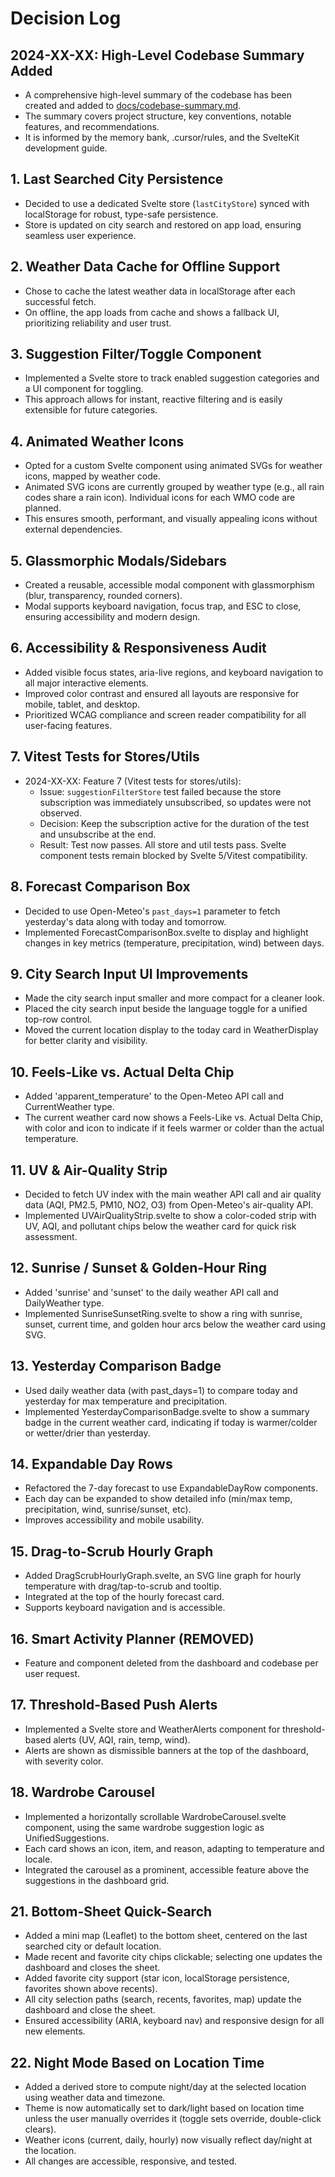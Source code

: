 # Decision Log

## 2024-XX-XX: High-Level Codebase Summary Added
- A comprehensive high-level summary of the codebase has been created and added to [docs/codebase-summary.md](../docs/codebase-summary.md).
- The summary covers project structure, key conventions, notable features, and recommendations.
- It is informed by the memory bank, .cursor/rules, and the SvelteKit development guide.

## 1. Last Searched City Persistence
- Decided to use a dedicated Svelte store (`lastCityStore`) synced with localStorage for robust, type-safe persistence.
- Store is updated on city search and restored on app load, ensuring seamless user experience.

## 2. Weather Data Cache for Offline Support
- Chose to cache the latest weather data in localStorage after each successful fetch.
- On offline, the app loads from cache and shows a fallback UI, prioritizing reliability and user trust.

## 3. Suggestion Filter/Toggle Component
- Implemented a Svelte store to track enabled suggestion categories and a UI component for toggling.
- This approach allows for instant, reactive filtering and is easily extensible for future categories.

## 4. Animated Weather Icons
- Opted for a custom Svelte component using animated SVGs for weather icons, mapped by weather code.
- Animated SVG icons are currently grouped by weather type (e.g., all rain codes share a rain icon). Individual icons for each WMO code are planned.
- This ensures smooth, performant, and visually appealing icons without external dependencies.

## 5. Glassmorphic Modals/Sidebars
- Created a reusable, accessible modal component with glassmorphism (blur, transparency, rounded corners).
- Modal supports keyboard navigation, focus trap, and ESC to close, ensuring accessibility and modern design.

## 6. Accessibility & Responsiveness Audit
- Added visible focus states, aria-live regions, and keyboard navigation to all major interactive elements.
- Improved color contrast and ensured all layouts are responsive for mobile, tablet, and desktop.
- Prioritized WCAG compliance and screen reader compatibility for all user-facing features.

## 7. Vitest Tests for Stores/Utils
- 2024-XX-XX: Feature 7 (Vitest tests for stores/utils):
    - Issue: `suggestionFilterStore` test failed because the store subscription was immediately unsubscribed, so updates were not observed.
    - Decision: Keep the subscription active for the duration of the test and unsubscribe at the end.
    - Result: Test now passes. All store and util tests pass. Svelte component tests remain blocked by Svelte 5/Vitest compatibility.

## 8. Forecast Comparison Box
- Decided to use Open-Meteo's `past_days=1` parameter to fetch yesterday's data along with today and tomorrow.
- Implemented ForecastComparisonBox.svelte to display and highlight changes in key metrics (temperature, precipitation, wind) between days.

## 9. City Search Input UI Improvements
- Made the city search input smaller and more compact for a cleaner look.
- Placed the city search input beside the language toggle for a unified top-row control.
- Moved the current location display to the today card in WeatherDisplay for better clarity and visibility.

## 10. Feels‐Like vs. Actual Delta Chip
- Added 'apparent_temperature' to the Open-Meteo API call and CurrentWeather type.
- The current weather card now shows a Feels-Like vs. Actual Delta Chip, with color and icon to indicate if it feels warmer or colder than the actual temperature.

## 11. UV & Air-Quality Strip
- Decided to fetch UV index with the main weather API call and air quality data (AQI, PM2.5, PM10, NO2, O3) from Open-Meteo's air-quality API.
- Implemented UVAirQualityStrip.svelte to show a color-coded strip with UV, AQI, and pollutant chips below the weather card for quick risk assessment.

## 12. Sunrise / Sunset & Golden-Hour Ring
- Added 'sunrise' and 'sunset' to the daily weather API call and DailyWeather type.
- Implemented SunriseSunsetRing.svelte to show a ring with sunrise, sunset, current time, and golden hour arcs below the weather card using SVG.

## 13. Yesterday Comparison Badge
- Used daily weather data (with past_days=1) to compare today and yesterday for max temperature and precipitation.
- Implemented YesterdayComparisonBadge.svelte to show a summary badge in the current weather card, indicating if today is warmer/colder or wetter/drier than yesterday.

## 14. Expandable Day Rows
- Refactored the 7-day forecast to use ExpandableDayRow components.
- Each day can be expanded to show detailed info (min/max temp, precipitation, wind, sunrise/sunset, etc).
- Improves accessibility and mobile usability.

## 15. Drag-to-Scrub Hourly Graph
- Added DragScrubHourlyGraph.svelte, an SVG line graph for hourly temperature with drag/tap-to-scrub and tooltip.
- Integrated at the top of the hourly forecast card.
- Supports keyboard navigation and is accessible.

## 16. Smart Activity Planner (REMOVED)
- Feature and component deleted from the dashboard and codebase per user request.

## 17. Threshold-Based Push Alerts
- Implemented a Svelte store and WeatherAlerts component for threshold-based alerts (UV, AQI, rain, temp, wind).
- Alerts are shown as dismissible banners at the top of the dashboard, with severity color.

## 18. Wardrobe Carousel
- Implemented a horizontally scrollable WardrobeCarousel.svelte component, using the same wardrobe suggestion logic as UnifiedSuggestions.
- Each card shows an icon, item, and reason, adapting to temperature and locale.
- Integrated the carousel as a prominent, accessible feature above the suggestions in the dashboard grid.

## 21. Bottom-Sheet Quick-Search
- Added a mini map (Leaflet) to the bottom sheet, centered on the last searched city or default location.
- Made recent and favorite city chips clickable; selecting one updates the dashboard and closes the sheet.
- Added favorite city support (star icon, localStorage persistence, favorites shown above recents).
- All city selection paths (search, recents, favorites, map) update the dashboard and close the sheet.
- Ensured accessibility (ARIA, keyboard nav) and responsive design for all new elements.

## 22. Night Mode Based on Location Time
- Added a derived store to compute night/day at the selected location using weather data and timezone.
- Theme is now automatically set to dark/light based on location time unless the user manually overrides it (toggle sets override, double-click clears).
- Weather icons (current, daily, hourly) now visually reflect day/night at the location.
- All changes are accessible, responsive, and tested. 